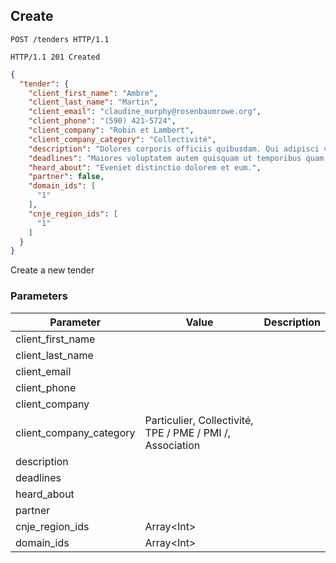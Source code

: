 ## Create

```http
POST /tenders HTTP/1.1
```

```http
HTTP/1.1 201 Created
```

```json
{
  "tender": {
    "client_first_name": "Ambre",
    "client_last_name": "Martin",
    "client_email": "claudine_murphy@rosenbaumrowe.org",
    "client_phone": "(590) 421-5724",
    "client_company": "Robin et Lambert",
    "client_company_category": "Collectivité",
    "description": "Dolores corporis officiis quibusdam. Qui adipisci voluptas similique molestiae voluptas et. Et asperiores molestiae sunt ipsa eum sed repellat. Laboriosam autem fugiat possimus consequatur reprehenderit optio.",
    "deadlines": "Maiores voluptatem autem quisquam ut temporibus quam ea. Repudiandae dolores nulla minus alias reiciendis. Reiciendis non mollitia et qui iusto. Vitae sit quibusdam.",
    "heard_about": "Eveniet distinctio dolorem et eum.",
    "partner": false,
    "domain_ids": [
      "1"
    ],
    "cnje_region_ids": [
      "1"
    ]
  }
}
```

Create a new tender

### Parameters

Parameter           |  Value | Description
------------------- | ------ | ------
client_first_name   | |
client_last_name    | |
client_email        | |
client_phone        | |
client_company      | |
client_company_category | Particulier, Collectivité, TPE / PME / PMI /, Association |
description         | |
deadlines           | |
heard_about         | |
partner             | |
cnje_region_ids     | Array\<Int\> |
domain_ids          | Array\<Int\> |
